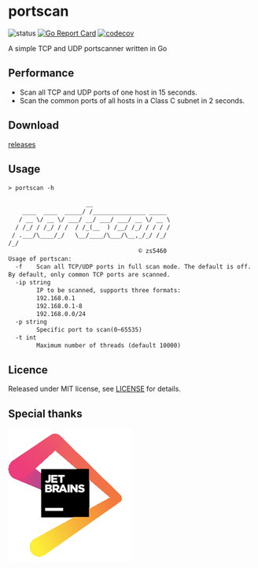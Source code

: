 # portscan

![status](https://img.shields.io/github/workflow/status/zs5460/portscan/release)
[![Go Report Card](https://goreportcard.com/badge/github.com/zs5460/portscan)](https://goreportcard.com/report/github.com/zs5460/portscan)
[![codecov](https://codecov.io/gh/zs5460/portscan/branch/main/graph/badge.svg?token=b7aeunEgyb)](https://codecov.io/gh/zs5460/portscan)

A simple TCP and UDP portscanner written in Go

## Performance

* Scan all TCP and UDP ports of one host in 15 seconds.
* Scan the common ports of all hosts in a Class C subnet in 2 seconds.

## Download

[releases](https://github.com/zs5460/portscan/releases/latest)

## Usage

```shell
> portscan -h

                      __                      
    ____  ____  _____/ /_______________ _____ 
   / __ \/ __ \/ ___/ __/ ___/ ___/ __ \/ __ \
  / /_/ / /_/ / /  / /_(__  ) /__/ /_/ / / / /
 / .___/\____/_/   \__/____/\___/\__,_/_/ /_/ 
/_/                                           
                                     © zs5460
Usage of portscan:
  -f    Scan all TCP/UDP ports in full scan mode. The default is off. By default, only common TCP ports are scanned.
  -ip string
        IP to be scanned, supports three formats:
        192.168.0.1
        192.168.0.1-8
        192.168.0.0/24
  -p string
        Specific port to scan(0~65535)
  -t int
        Maximum number of threads (default 10000)
```

## Licence

Released under MIT license, see [LICENSE](LICENSE) for details.

## Special thanks

[![goland](jetbrains.png)](https://www.jetbrains.com/?from=portscan)
